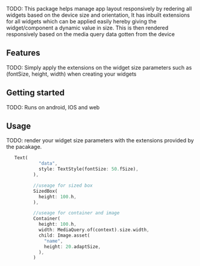 <!--
This README describes the package. If you publish this package to pub.dev,
this README's contents appear on the landing page for your package.

For information about how to write a good package README, see the guide for
[writing package pages](https://dart.dev/guides/libraries/writing-package-pages).

For general information about developing packages, see the Dart guide for
[creating packages](https://dart.dev/guides/libraries/create-library-packages)
and the Flutter guide for
[developing packages and plugins](https://flutter.dev/developing-packages).
-->

TODO:
This package helps manage app layout responsively by redering all widgets based on the device size and orientation, It has inbuilt extensions for all widgets which can be applied easily hereby giving the widget/component a dynamic value in size. This is then rendered responsively based on the media query data gotten from the device

## Features

TODO:
Simply apply the extensions on the widget size parameters such as (fontSize, height, width) when creating your widgets

## Getting started

TODO:
Runs on android, IOS and web

## Usage

TODO:
render your widget size parameters with the extensions provided by the pacakage.

```dart
   Text(
            "data",
            style: TextStyle(fontSize: 50.fSize),
          ),

          //useage for sized box
          SizedBox(
            height: 100.h,
          ),

          //useage for container and image
          Container(
            height: 100.h,
            width: MediaQuery.of(context).size.width,
            child: Image.asset(
              "name",
              height: 20.adaptSize,
            ),
          )
```


